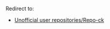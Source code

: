 Redirect to:

*   [Unofficial user repositories/Repo-ck](/index.php/Unofficial_user_repositories/Repo-ck "Unofficial user repositories/Repo-ck")
